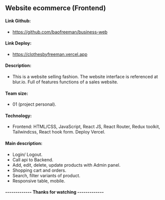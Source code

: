 ## Website ecommerce (Frontend)

#### Link Github:

- https://github.com/baofreeman/business-web

#### Link Deploy:

- https://clothesbyfreeman.vercel.app

#### Description:

- This is a website selling fashion. The website interface is referenced at blur.io. Full of features functions of a sales website.

#### Team size:

- 01 (project personal).

#### Technology:

- Frontend: HTML/CSS, JavaScript, React JS, React Router, Redux toolkit, Tailwindcss, React hook form. Deploy
  Vercel.

#### Main description:

- Login/ Logout.
- Call api to Backend.
- Add, edit, delete, update products with Admin panel.
- Shopping cart and orders.
- Search, filter variants of product.
- Responsive table, mobile.

#### ------------- Thanks for watching -------------
